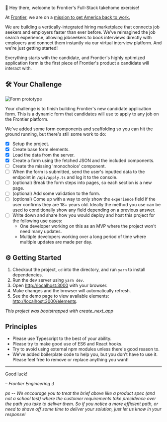 👋 Hey there, welcome to Frontier's Full-Stack takehome exercise!

At [Frontier](https://frontier-jobs.com), we are on a [mission to get America back to work.](https://www.nfx.com/post/3-reasons-why-nfx-invested-in-frontier)

We are building a vertically-integrated hiring marketplace that connects job seekers and employers faster than ever before. We’ve reimagined the job search experience, allowing jobseekers to book interviews directly with employers and connect them instantly via our virtual interview platform. And we're just getting started!

Everything starts with the candidate, and Frontier's highly optimized application form is the first piece of Frontier's product a candidate will interact with.

## 🛠 Your Challenge
![Form prototype](https://cdn.frontier.jobs/frontier-exercise-proto.png)

Your challenge is to finish building Frontier's new candidate application form. This is a dynamic form that candidates will use to apply to any job on the Frontier platform.

We've added some form components and scaffolding so you can hit the ground running, but there's still some work to do:

- [x] Setup the project.
- [x] Create base form elements.
- [x] Load the data from the server.
- [x] Create a form using the fetched JSON and the included components.
- [ ] Create the missing 'monochoice' component.
- [ ] When the form is submitted, send the user's inputted data to the endpoint in `/api/apply.ts` and log it to the console.
- [ ] (optional) Break the form steps into pages, so each section is a new page.
- [ ] (optional) Add some validation to the form.
- [ ] (optional) Come up with a way to only show the `experience` field if the user confirms they are 18+ years old. Ideally the method you use can be used to conditionally show any field depending on a previous answer.
- [ ] Write down and share how you would deploy and host this project for the following use cases:
  - One developer working on this as an MVP where the project won't need many updates.
  - Multiple developers working over a long period of time where multiple updates are made per day.


## ⚙️ Getting Started
1. Checkout the project, `cd` into the directory, and run `yarn` to install dependencies.
2. Run the dev server using `yarn dev`.
3. Open [http://localhost:3000](http://localhost:3000) with your browser.
4. Make changes and the browser will automatically refresh.
5. See the demo page to view available elements: [http://localhost:3000/elements](http://localhost:3000/elements).


*This project was bootstrapped with create_next_app*

## Principles
- Please use Typescript to the best of your ability.
- Please try to make good use of ES6 and React hooks.
- Try to avoid using external npm modules unless there's good reason to.
- We've added boilerplate code to help you, but you don't have to use it. Please feel free to remove or replace anything you want!

---

Good luck!

_– Frontier Engineering :)_

_ps -- We encourage you to treat the brief above like a product spec (and not a school test) where the customer requirements take precidence over the path you take to deliver them. So if you notice a more efficient path, or need to shave off some time to deliver your solution, just let us know in your response!_